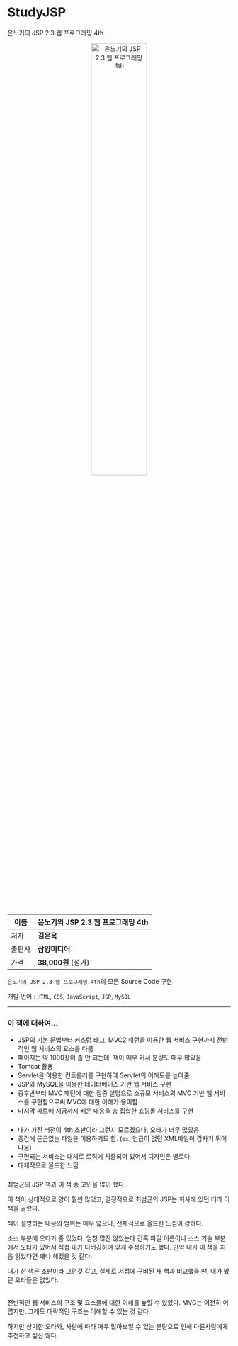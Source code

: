 # StudyJSP
은노기의 JSP 2.3 웹 프로그래밍 4th<br />

<p align="center">
	<img src="https://user-images.githubusercontent.com/50317129/79040035-a4913980-7c20-11ea-8bd7-c3a4e00ec8c7.jpg" alt="은노기의 JSP 2.3 웹 프로그래밍 4th" title="은노기의 JSP 2.3 웹 프로그래밍 4th" width="50%" height="50%" />
</p>

| 이름 | 은노기의 JSP 2.3 웹 프로그래밍 4th |
| --- | --- |
| 저자 | **김은옥** |
| 출판사 | **삼양미디어** |
| 가격 | **38,000원** (정가) |

`은노기의 JSP 2.3 웹 프로그래밍 4th`의 모든 Source Code 구현

개발 언어 : `HTML`, `CSS`, `JavaScript`, `JSP`, `MySQL`

---
### 이 책에 대하여...

+ JSP의 기본 문법부터 커스텀 태그, MVC2 패턴을 이용한 웹 서비스 구현까지 전반적인 웹 서비스의 요소를 다룸
+ 페이지는 약 1000장이 좀 안 되는데, 책이 매우 커서 분량도 매우 많았음
+ Tomcat 활용
+ Servlet을 이용한 컨트롤러를 구현하여 Servlet의 이해도를 높여줌
+ JSP와 MySQL을 이용한 데이터베이스 기반 웹 서비스 구현
+ 중후반부터 MVC 패턴에 대한 집중 설명으로 소규모 서비스의 MVC 기반 웹 서비스를 구현함으로써 MVC에 대한 이해가 용이함
+ 마지막 파트에 지금까지 배운 내용을 총 집합한 쇼핑몰 서비스를 구현

###
 + 내가 가진 버전이 4th 초판이라 그런지 모르겠으나, 오타가 너무 많았음
 + 중간에 뜬금없는 파일을 이용하기도 함. (ex. 언급이 없던 XML파일이 갑자기 튀어나옴)
 + 구현되는 서비스는 대체로 로직에 치중되어 있어서 디자인은 별로다.
 + 대체적으로 올드한 느낌

###
최범균의 JSP 책과 이 책 중 고민을 많이 했다.

이 책이 상대적으로 양이 훨씬 많았고, 결정적으로 최범균의 JSP는 회사에 있던 터라 이 책을 골랐다.

책이 설명하는 내용의 범위는 매우 넓으나, 전체적으로 올드한 느낌이 강하다.

소스 부분에 오타가 좀 있었다. 엄청 많진 않았는데 간혹 파일 이름이나 소스 기술 부분에서 오타가 있어서 직접 내가 디버깅하며 맞게 수정하기도 했다. 만약 내가 이 책을 처음 읽었다면 꽤나 헤맸을 것 같다.

내가 산 책은 초판이라 그런것 같고, 실제로 서점에 구비된 새 책과 비교했을 땐, 내가 봤던 오타들은 없었다.
<br />
<br />

전반적인 웹 서비스의 구조 및 요소들에 대한 이해를 높힐 수 있었다. MVC는 여전히 어렵지만, 그래도 대략적인 구조는 이해할 수 있는 것 같다.

하지만 상기한 오타와, 사람에 따라 매우 많아보일 수 있는 분량으로 인해 다른사람에게 추천하고 싶진 않다.
